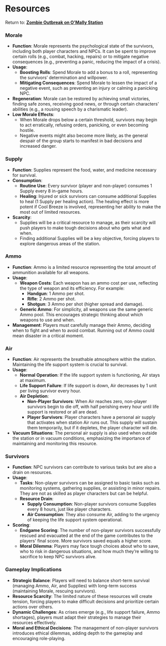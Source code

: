 # Resources

Return to: [**Zombie Outbreak on O'Mally Station**](ZooomsMain.md)

### **Morale**

- **Function**: Morale represents the psychological state of the survivors, including both player characters and NPCs. It can be spent to improve certain rolls (e.g., combat, hacking, repairs) or to mitigate negative consequences (e.g., preventing a panic, reducing the impact of a crisis).
- **Usage**:
    - **Boosting Rolls**: Spend Morale to add a bonus to a roll, representing the survivors’ determination and willpower.
    - **Mitigating Consequences**: Spend Morale to lessen the impact of a negative event, such as preventing an injury or calming a panicking NPC.
- **Regeneration**: Morale can be restored by achieving small victories, finding safe zones, receiving good news, or through certain characters’ abilities (e.g., a rousing speech by a charismatic leader).
- **Low Morale Effects**:
    - When Morale drops below a certain threshold, survivors may begin to act erratically, refusing orders, panicking, or even becoming hostile.
    - Negative events might also become more likely, as the general despair of the group starts to manifest in bad decisions and increased danger.

### **Supply**

- **Function**: Supplies represent the food, water, and medicine necessary for survival.
- **Consumption**:
    - **Routine Use**: Every survivor (player and non-player) consumes 1 Supply every 8 in-game hours.
    - **Healing**: Injured or sick survivors can consume additional Supplies to heal (1 Supply per healing action). The healing effect is more potent if Cool Breeze is involved, representing her ability to make the most out of limited resources.
- **Scarcity**:
    - Supplies will be a critical resource to manage, as their scarcity will push players to make tough decisions about who gets what and when.
    - Finding additional Supplies will be a key objective, forcing players to explore dangerous areas of the station.

### **Ammo**

- **Function**: Ammo is a limited resource representing the total amount of ammunition available for all weapons.
- **Usage**:
    - **Weapon Costs**: Each weapon has an ammo cost per use, reflecting the type of weapon and its efficiency. For example:
        - **Handgun**: 1 Ammo per shot.
        - **Rifle**: 2 Ammo per shot.
        - **Shotgun**: 3 Ammo per shot (higher spread and damage).
    - **Generic Ammo**: For simplicity, all weapons use the same generic Ammo pool. This encourages strategic thinking about which weapons to use and when.
- **Management**: Players must carefully manage their Ammo, deciding when to fight and when to avoid combat. Running out of Ammo could mean disaster in a critical moment.

### **Air**

- **Function**: Air represents the breathable atmosphere within the station. Maintaining the life support system is crucial to survival.
- **Usage**:
    - **Normal Operation**: If the life support system is functioning, Air stays at maximum.
    - **Life Support Failure**: If life support is down, Air decreases by 1 unit per living survivor every hour.
    - **Air Depletion**:
        - **Non-Player Survivors**: When Air reaches zero, non-player survivors begin to die off, with half perishing every hour until life support is restored or all are dead.
        - **Player Survivors**: Player characters have a personal air supply that activates when station Air runs out. This supply will sustain them temporarily, but if it depletes, the player character will die.
- **Vacuum Situations**: The personal air supply is also used when outside the station or in vacuum conditions, emphasizing the importance of maintaining and monitoring this resource.

### **Survivors**

- **Function**: NPC survivors can contribute to various tasks but are also a drain on resources.
- **Usage**:
    - **Tasks**: Non-player survivors can be assigned to basic tasks such as monitoring systems, gathering supplies, or assisting in minor repairs. They are not as skilled as player characters but can be helpful.
    - **Resource Drain**:
        - **Supply Consumption**: Non-player survivors consume Supplies every 8 hours, just like player characters.
        - **Air Consumption**: They also consume Air, adding to the urgency of keeping the life support system operational.
- **Scoring**:
    - **Endgame Scoring**: The number of non-player survivors successfully rescued and evacuated at the end of the game contributes to the players' final score. More survivors saved equals a higher score.
    - **Moral Dilemma**: Players may face tough choices about who to save, who to risk in dangerous situations, and how much they’re willing to sacrifice to keep NPC survivors alive.

### **Gameplay Implications**

- **Strategic Balance**: Players will need to balance short-term survival (managing Ammo, Air, and Supplies) with long-term success (maintaining Morale, rescuing survivors).
- **Resource Scarcity**: The limited nature of these resources will create tension, forcing players to make difficult decisions and prioritize certain actions over others.
- **Dynamic Challenges**: As crises emerge (e.g., life support failure, Ammo shortages), players must adapt their strategies to manage their resources effectively.
- **Moral and Ethical Decisions**: The management of non-player survivors introduces ethical dilemmas, adding depth to the gameplay and encouraging role-playing.